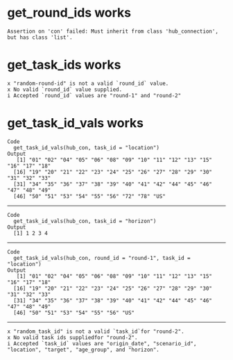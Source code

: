 # get_round_ids works

    Assertion on 'con' failed: Must inherit from class 'hub_connection', but has class 'list'.

# get_task_ids works

    x "random-round-id" is not a valid `round_id` value.
    x No valid `round_id` value supplied.
    i Accepted `round_id` values are "round-1" and "round-2"

# get_task_id_vals works

    Code
      get_task_id_vals(hub_con, task_id = "location")
    Output
       [1] "01" "02" "04" "05" "06" "08" "09" "10" "11" "12" "13" "15" "16" "17" "18"
      [16] "19" "20" "21" "22" "23" "24" "25" "26" "27" "28" "29" "30" "31" "32" "33"
      [31] "34" "35" "36" "37" "38" "39" "40" "41" "42" "44" "45" "46" "47" "48" "49"
      [46] "50" "51" "53" "54" "55" "56" "72" "78" "US"

---

    Code
      get_task_id_vals(hub_con, task_id = "horizon")
    Output
      [1] 1 2 3 4

---

    Code
      get_task_id_vals(hub_con, round_id = "round-1", task_id = "location")
    Output
       [1] "01" "02" "04" "05" "06" "08" "09" "10" "11" "12" "13" "15" "16" "17" "18"
      [16] "19" "20" "21" "22" "23" "24" "25" "26" "27" "28" "29" "30" "31" "32" "33"
      [31] "34" "35" "36" "37" "38" "39" "40" "41" "42" "44" "45" "46" "47" "48" "49"
      [46] "50" "51" "53" "54" "55" "56" "US"

---

    x "random_task_id" is not a valid `task_id`for "round-2".
    x No valid task ids suppliedfor "round-2".
    i Accepted `task_id` values are "origin_date", "scenario_id", "location", "target", "age_group", and "horizon".

